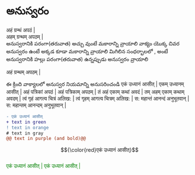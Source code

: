 
# అనుస్వరం 

अहं ग्रन्थं अपठं |  
अहम् ग्रन्थम् अपठम् |  
అనుస్వరానికి పరంగా(తరువాత) అచ్చు వుంటే మకారాన్ని వ్రాయాలి 
వాక్యం యొక్క చివర అనుస్వరం ఉంటే అక్కడ కూడా మకారాన్ని వ్రాయాలి 
మిగిలిన సంధర్భాలలో , అంటే అనుస్వరానికి హల్లు పరంగా(తరువాత) ఉన్నప్పుడు అనుస్వరం వ్రాయాలి

अहं ग्रन्थम् अपठम् |

ఈ క్రింది వాక్యాలలో అనుస్వర నియమాన్ని అనుసరించండి 
एकं उध्यानं आसीत् |
एकम् उध्यानम् आसीत् |
अहं पत्रिकां अपठं |
अहं पत्रिकाम् अपठम् |
तं अहं एकाम् कथां अवदं |
तम् अहम् एकाम् कथाम् अवदम् |
त्वं गृहं आगत्य चित्रं अलिख: |
त्वं गृहम् आगत्य चित्रम् अलिख: |
स: महान्तं आनन्दं अनुभूतवान् |
स: महान्तम् आनन्दम् अनुभूतवान् |

```diff
- एकं उध्यानं आसीत्
+ text in green
! text in orange
# text in gray
@@ text in purple (and bold)@@
```

$${\color{red}एकं उध्यानं आसीत्}$$	
<font color="green"> एकं उध्यानं आसीत् | </font>
<span style="color: green"> एकं उध्यानं आसीत् | </span>

